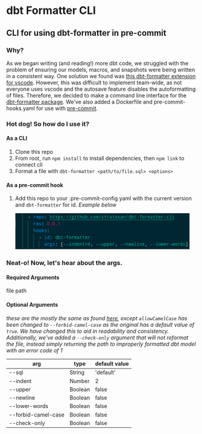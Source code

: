 # dbt Formatter CLI

## CLI for using dbt-formatter in pre-commit

### Why?

As we began writing (and reading!) more dbt code, we struggled with the problem of ensuring our models, macros, and snapshots were being written in a consistent way. One solution we found was [this dbt-formatter extension for vscode](https://marketplace.visualstudio.com/items?itemName=henriblancke.vscode-dbt-formatter&utm_source=VSCode.pro&utm_campaign=AhmadAwais). However, this was difficult to implement team-wide, as not everyone uses vscode and the autosave feature disables the autoformatting of files. Therefore, we decided to make a command line interface for the [dbt-formatter package](https://github.com/henriblancke/dbt-formatter). We've also added a Dockerfile and pre-commit-hooks.yaml for use with [pre-commit](https://pre-commit.com/).

### Hot dog! So how do I use it?

#### As a CLI

1. Clone this repo
2. From root, run `npm install` to install dependencies, then `npm link` to connect cli
3. Format a file with `dbt-formatter <path/to/file.sql> <options>`

#### As a pre-commit hook

1. Add this repo to your .pre-commit-config.yaml with the current version and `dbt-formatter` for id. _Example below_

   ![pre-commit-config.yaml](images/pre-commit-hooks-yaml__screenshot.png)

### Neat-o! Now, let's hear about the args.

#### Required Arguments

file path

#### Optional Arguments

_these are the mostly the same as found [here](https://github.com/henriblancke/dbt-formatter), except `allowCamelCase` has been changed to `--forbid-camel-case` as the original has a default value of `true`. We have changed this to aid in readability and consistency. Additionally, we've added a `--check-only` argument that will not reformat the file, instead simply returning the path to improperly formatted dbt model with an error code of 1_

| arg                 | type    | default value |
| ------------------- | ------- | ------------- |
| --sql               | String  | 'default'     |
| --indent            | Number  | 2             |
| --upper             | Boolean | false         |
| --newline           | Boolean | false         |
| --lower-words       | Boolean | false         |
| --forbid-camel-case | Boolean | false         |
| --check-only        | Boolean | false         |
